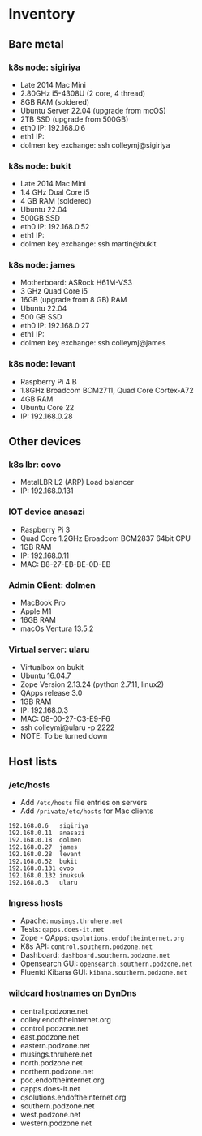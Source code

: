 # Inventory

## Bare metal

### k8s node: sigiriya

- Late 2014 Mac Mini
- 2.80GHz i5-4308U (2 core, 4 thread)
- 8GB RAM (soldered)
- Ubuntu Server 22.04 (upgrade from mcOS)
- 2TB SSD (upgrade from 500GB)
- eth0 IP: 192.168.0.6
- eth1 IP:
- dolmen key exchange: ssh colleymj@sigiriya

### k8s node: bukit

- Late 2014 Mac Mini
- 1.4 GHz Dual Core i5
- 4 GB RAM (soldered)
- Ubuntu 22.04
- 500GB SSD
- eth0 IP: 192.168.0.52
- eth1 IP:
- dolmen key exchange: ssh martin@bukit

### k8s node: james

- Motherboard: ASRock H61M-VS3
- 3 GHz Quad Core i5
- 16GB (upgrade from 8 GB) RAM
- Ubuntu 22.04
- 500 GB SSD
- eth0 IP: 192.168.0.27
- eth1 IP:
- dolmen key exchange: ssh colleymj@james

### k8s node: levant

- Raspberry Pi 4 B
- 1.8GHz Broadcom BCM2711, Quad Core Cortex-A72
- 4GB RAM
- Ubuntu Core 22
- IP: 192.168.0.28

## Other devices

### k8s lbr: oovo

- MetalLBR L2 (ARP) Load balancer
- IP: 192.168.0.131

### IOT device anasazi

- Raspberry Pi 3
- Quad Core 1.2GHz Broadcom BCM2837 64bit CPU
- 1GB RAM
- IP: 192.168.0.11
- MAC: B8-27-EB-BE-0D-EB

### Admin Client: dolmen

- MacBook Pro
- Apple M1
- 16GB RAM
- macOs Ventura 13.5.2

### Virtual server: ularu

- Virtualbox on bukit
- Ubuntu 16.04.7
- Zope Version 2.13.24 (python 2.7.11, linux2)
- QApps release 3.0
- 1GB RAM
- IP: 192.168.0.3
- MAC: 08-00-27-C3-E9-F6
- ssh colleymj@ularu -p 2222
- NOTE: To be turned down

## Host lists

### /etc/hosts

- Add `/etc/hosts` file entries on servers
- Add `/private/etc/hosts` for Mac clients

```text
192.168.0.6   sigiriya
192.168.0.11  anasazi
192.168.0.18  dolmen
192.168.0.27  james
192.168.0.28  levant
192.168.0.52  bukit
192.168.0.131 ovoo
192.168.0.132 inuksuk
192.168.0.3   ularu
```

### Ingress hosts

- Apache: `musings.thruhere.net`
- Tests: `qapps.does-it.net`
- Zope - QApps: `qsolutions.endoftheinternet.org`
- K8s API: `control.southern.podzone.net`
- Dashboard: `dashboard.southern.podzone.net`
- Opensearch GUI: `opensearch.southern.podzone.net`
- Fluentd Kibana GUI: `kibana.southern.podzone.net`

### wildcard hostnames on DynDns

- central.podzone.net
- colley.endoftheinternet.org
- control.podzone.net
- east.podzone.net
- eastern.podzone.net
- musings.thruhere.net
- north.podzone.net
- northern.podzone.net
- poc.endoftheinternet.org
- qapps.does-it.net
- qsolutions.endoftheinternet.org
- southern.podzone.net
- west.podzone.net
- western.podzone.net
